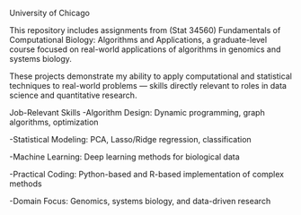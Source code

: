 University of Chicago

This repository includes assignments from (Stat 34560) Fundamentals of Computational Biology: Algorithms and Applications, a graduate-level course focused on real-world applications of algorithms in genomics and systems biology.

These projects demonstrate my ability to apply computational and statistical techniques to real-world problems — skills directly relevant to roles in data science and quantitative research.

Job-Relevant Skills
-Algorithm Design: Dynamic programming, graph algorithms, optimization

-Statistical Modeling: PCA, Lasso/Ridge regression, classification

-Machine Learning: Deep learning methods for biological data

-Practical Coding: Python-based and R-based implementation of complex methods

-Domain Focus: Genomics, systems biology, and data-driven research
